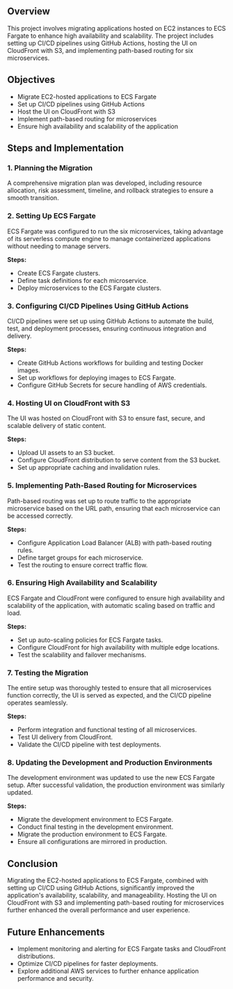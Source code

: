 ## Overview

This project involves migrating applications hosted on EC2 instances to ECS Fargate to enhance high availability and scalability. The project includes setting up CI/CD pipelines using GitHub Actions, hosting the UI on CloudFront with S3, and implementing path-based routing for six microservices.

## Objectives

- Migrate EC2-hosted applications to ECS Fargate
- Set up CI/CD pipelines using GitHub Actions
- Host the UI on CloudFront with S3
- Implement path-based routing for microservices
- Ensure high availability and scalability of the application

## Steps and Implementation

### 1. Planning the Migration

A comprehensive migration plan was developed, including resource allocation, risk assessment, timeline, and rollback strategies to ensure a smooth transition.

### 2. Setting Up ECS Fargate

ECS Fargate was configured to run the six microservices, taking advantage of its serverless compute engine to manage containerized applications without needing to manage servers.

**Steps:**
- Create ECS Fargate clusters.
- Define task definitions for each microservice.
- Deploy microservices to the ECS Fargate clusters.

### 3. Configuring CI/CD Pipelines Using GitHub Actions

CI/CD pipelines were set up using GitHub Actions to automate the build, test, and deployment processes, ensuring continuous integration and delivery.

**Steps:**
- Create GitHub Actions workflows for building and testing Docker images.
- Set up workflows for deploying images to ECS Fargate.
- Configure GitHub Secrets for secure handling of AWS credentials.

### 4. Hosting UI on CloudFront with S3

The UI was hosted on CloudFront with S3 to ensure fast, secure, and scalable delivery of static content.

**Steps:**
- Upload UI assets to an S3 bucket.
- Configure CloudFront distribution to serve content from the S3 bucket.
- Set up appropriate caching and invalidation rules.

### 5. Implementing Path-Based Routing for Microservices

Path-based routing was set up to route traffic to the appropriate microservice based on the URL path, ensuring that each microservice can be accessed correctly.

**Steps:**
- Configure Application Load Balancer (ALB) with path-based routing rules.
- Define target groups for each microservice.
- Test the routing to ensure correct traffic flow.

### 6. Ensuring High Availability and Scalability

ECS Fargate and CloudFront were configured to ensure high availability and scalability of the application, with automatic scaling based on traffic and load.

**Steps:**
- Set up auto-scaling policies for ECS Fargate tasks.
- Configure CloudFront for high availability with multiple edge locations.
- Test the scalability and failover mechanisms.

### 7. Testing the Migration

The entire setup was thoroughly tested to ensure that all microservices function correctly, the UI is served as expected, and the CI/CD pipeline operates seamlessly.

**Steps:**
- Perform integration and functional testing of all microservices.
- Test UI delivery from CloudFront.
- Validate the CI/CD pipeline with test deployments.

### 8. Updating the Development and Production Environments

The development environment was updated to use the new ECS Fargate setup. After successful validation, the production environment was similarly updated.

**Steps:**
- Migrate the development environment to ECS Fargate.
- Conduct final testing in the development environment.
- Migrate the production environment to ECS Fargate.
- Ensure all configurations are mirrored in production.

## Conclusion

Migrating the EC2-hosted applications to ECS Fargate, combined with setting up CI/CD using GitHub Actions, significantly improved the application's availability, scalability, and manageability. Hosting the UI on CloudFront with S3 and implementing path-based routing for microservices further enhanced the overall performance and user experience.

## Future Enhancements

- Implement monitoring and alerting for ECS Fargate tasks and CloudFront distributions.
- Optimize CI/CD pipelines for faster deployments.
- Explore additional AWS services to further enhance application performance and security.

